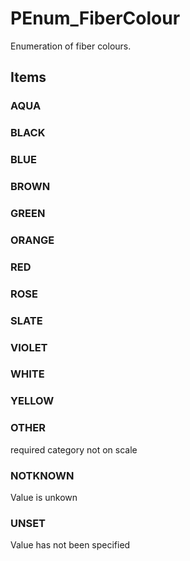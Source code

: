 # PEnum_FiberColour

Enumeration of fiber colours.

## Items

### AQUA


### BLACK


### BLUE


### BROWN


### GREEN


### ORANGE


### RED


### ROSE


### SLATE


### VIOLET


### WHITE


### YELLOW


### OTHER
required category not on scale

### NOTKNOWN
Value is unkown

### UNSET
Value has not been specified
